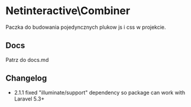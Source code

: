 Netinteractive\Combiner
=======================

Paczka do budowania pojedyncznych plukow js i css w projekcie.

## Docs

Patrz do docs.md


## Changelog

* 2.1.1
     fixed "illuminate/support" dependency so package can work with Laravel 5.3+

